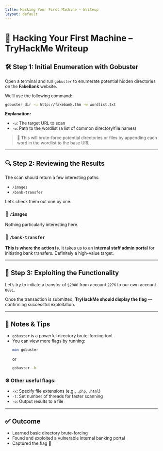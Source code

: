 ```yaml
---
title: Hacking Your First Machine – Writeup
layout: default
---
```


# 🧠 Hacking Your First Machine – TryHackMe Writeup

## 🛠️ Step 1: Initial Enumeration with Gobuster

Open a terminal and run `gobuster` to enumerate potential hidden directories on the **FakeBank** website.

We’ll use the following command:

```bash
gobuster dir -u http://fakebank.thm -w wordlist.txt
```

**Explanation:**
- `-u`: The target URL to scan  
- `-w`: Path to the wordlist (a list of common directory/file names)

> 📝 This will brute-force potential directories or files by appending each word in the wordlist to the base URL.

---

## 🔍 Step 2: Reviewing the Results

The scan should return a few interesting paths:

- `/images`
- `/bank-transfer`

Let’s check them out one by one.

### 🔸 `/images`
Nothing particularly interesting here.

### 🔹 `/bank-transfer`
**This is where the action is.** It takes us to an **internal staff admin portal** for initiating bank transfers. Definitely a high-value target.

---

## 💸 Step 3: Exploiting the Functionality

Let’s try to initiate a transfer of `$2000` from account `2276` to our own account `8881`.

Once the transaction is submitted, **TryHackMe should display the flag** — confirming successful exploitation.

---

## 🧾 Notes & Tips

- `gobuster` is a powerful directory brute-forcing tool.
- You can view more flags by running:
  ```bash
  man gobuster
  ```
  or
  ```bash
  gobuster -h
  ```

### ⚙️ Other useful flags:
- `-x`: Specify file extensions (e.g., `.php`, `.html`)
- `-t`: Set number of threads for faster scanning
- `-o`: Output results to a file

---

## ✅ Outcome

- Learned basic directory brute-forcing
- Found and exploited a vulnerable internal banking portal
- Captured the flag 🏁
